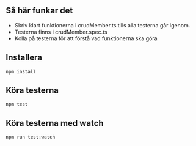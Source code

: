 ## Så här funkar det

- Skriv klart funktionerna i crudMember.ts tills alla testerna går igenom.
- Testerna finns i crudMember.spec.ts
- Kolla på testerna för att förstå vad funktionerna ska göra

## Installera

`npm install`

## Köra testerna

`npm test`

## Köra testerna med watch

`npm run test:watch`